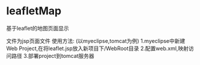 # leafletMap
基于leaflet的地图页面显示

文件为jsp页面文件
使用方法: (以myeclipse,tomcat为例)
1.myeclipse中新建Web Project,在将leaflet.jsp放入新项目下/WebRoot目录
2.配置web.xml,映射访问路径
3.部署project到tomcat服务器
